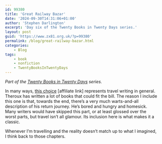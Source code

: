 ```yaml
---
id: 99380
title: 'Great Railway Bazar'
date: '2024-09-30T14:31:06+01:00'
author: 'Stephen Darlington'
excerpt: 'Day six of the Twenty Books in Twenty Days series.'
layout: post
guid: 'https://www.zx81.org.uk/?p=99380'
permalink: /blog/great-railway-bazar.html
categories:
    - Blog
tags:
    - book
    - nonfiction
    - TwentyBooksInTwentyDays
---
```


*Part of the [Twenty Books in Twenty Days](https://www.zx81.org.uk/blog/twenty-books.html) series.*

In many ways, [this choice](https://amzn.to/3ZAyTBe) \[affiliate link\] represents travel writing in general. Theroux has written a lot of books that could fit the bill. The reason I include this one is that, towards the end, there’s a very much warts-and-all description of his return journey. He’s bored and hungry and homesick. Many writers would have skipped this part, or at least glossed over the worst parts, but travel isn’t all glamour. Its inclusion here is what makes it a classic.

Whenever I’m travelling and the reality doesn’t match up to what I imagined, I think back to those chapters.
